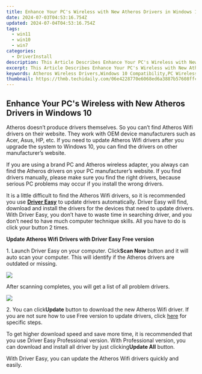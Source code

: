 ```yaml
---
title: Enhance Your PC's Wireless with New Atheros Drivers in Windows 10
date: 2024-07-03T04:53:16.754Z
updated: 2024-07-04T04:53:16.754Z
tags:
  - win11
  - win10
  - win7
categories:
  - DriverInstall
description: This Article Describes Enhance Your PC's Wireless with New Atheros Drivers in Windows 10
excerpt: This Article Describes Enhance Your PC's Wireless with New Atheros Drivers in Windows 10
keywords: Atheros Wireless Drivers,Windows 10 Compatibility,PC Wireless Enhancement,Atheros Drivers Update,Improved Wireless Performance,Windows 10 Network Optimization,Atheros Drivers Installation Guide
thumbnail: https://thmb.techidaily.com/06e4228770e6068ed6a3887b57608ffc3ec670ddf3f56b58d3f796cd0fa916df.jpg
---
```


## Enhance Your PC's Wireless with New Atheros Drivers in Windows 10

 Atheros doesn’t produce drivers themselves. So you can’t find Atheros Wifi drivers on their website. They work with OEM device manufacturers such as Acer, Asus, HP, etc. If you need to update Atheros Wifi drivers after you upgrade the system to Windows 10, you can find the drivers on other manufacturer’s website.

  If you are using a brand PC and Atheros wireless adapter, you always can find the Atheros drivers on your PC manufacturer’s website. If you find drivers manually, please make sure you find the right drivers, because serious PC problems may occur if you install the wrong drivers.

  It is a little difficult to find the Atheros Wifi drivers, so it is recommended you use **[Driver Easy](https://tools.techidaily.com/drivereasy/download/)**  to update drivers automatically. Driver Easy will find, download and install the drivers for the devices that need to update drivers. With Driver Easy, you don’t have to waste time in searching driver, and you don’t need to have much computer technique skills. All you have to do is click your button 2 times.

   **Update Atheros Wifi Drivers with Driver Easy Free version**

  1\. Launch Driver Easy on your computer. Click**Scan Now** button and it will auto scan your computer. This will identify if the Atheros drivers are outdated or missing.
  
![](https://images.drivereasy.com/wp-content/uploads/2017/04/img_5901e0862373a.png)

  After scanning completes, you will get a list of all problem drivers.  
  
![](https://images.drivereasy.com/wp-content/uploads/2017/04/img_5901e090d1c6b.jpg)

  2\. You can click**Update** button to download the new Atheros Wifi driver.
 If you are not sure how to use Free version to update drivers, click [here](https://tools.techidaily.com/drivereasy/download/) for specific steps.  
  
 To get higher download speed and save more time, it is recommended that you use Driver Easy Professional version. With Professional version, you can download and install all driver by just clicking**Update All** button.  
  
 With Driver Easy, you can update the Atheros Wifi drivers quickly and easily.

<ins class="adsbygoogle"
     style="display:block"
     data-ad-format="autorelaxed"
     data-ad-client="ca-pub-7571918770474297"
     data-ad-slot="1223367746"></ins>



<ins class="adsbygoogle"
     style="display:block"
     data-ad-client="ca-pub-7571918770474297"
     data-ad-slot="8358498916"
     data-ad-format="auto"
     data-full-width-responsive="true"></ins>


